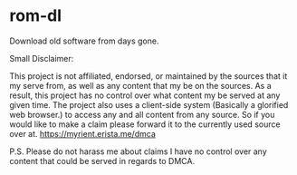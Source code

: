 # rom-dl
Download old software from days gone.

Small Disclaimer:

This project is not affiliated, endorsed, or maintained by the sources that it my serve from, as well as any content that my be on the sources. As a result, this project has no control over what content my be served at any given time.
The project also uses a client-side system (Basically a glorified web browser.) to access any and all content from any source. So if you would like to make a claim please forward it to the currently used source over at. https://myrient.erista.me/dmca

P.S. Please do not harass me about claims I have no control over any content that could be served in regards to DMCA.
